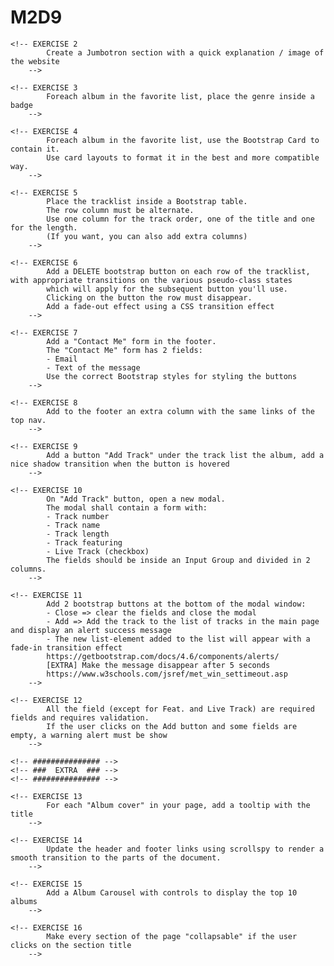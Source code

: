 # M2D9
 <!-- EXERCISE 1
        Use the specific bootstrap component to implement a Breadcrumb
        -->

    <!-- EXERCISE 2
            Create a Jumbotron section with a quick explanation / image of the website
        -->

    <!-- EXERCISE 3
            Foreach album in the favorite list, place the genre inside a badge
        -->

    <!-- EXERCISE 4
            Foreach album in the favorite list, use the Bootstrap Card to contain it.
            Use card layouts to format it in the best and more compatible way.
        -->

    <!-- EXERCISE 5
            Place the tracklist inside a Bootstrap table.
            The row column must be alternate.
            Use one column for the track order, one of the title and one for the length.
            (If you want, you can also add extra columns)
        -->

    <!-- EXERCISE 6
            Add a DELETE bootstrap button on each row of the tracklist, with appropriate transitions on the various pseudo-class states 
            which will apply for the subsequent button you'll use.
            Clicking on the button the row must disappear. 
            Add a fade-out effect using a CSS transition effect
        -->

    <!-- EXERCISE 7
            Add a "Contact Me" form in the footer.
            The "Contact Me" form has 2 fields:
            - Email
            - Text of the message
            Use the correct Bootstrap styles for styling the buttons
        -->

    <!-- EXERCISE 8 
            Add to the footer an extra column with the same links of the top nav.
        -->

    <!-- EXERCISE 9
            Add a button "Add Track" under the track list the album, add a nice shadow transition when the button is hovered
        -->

    <!-- EXERCISE 10
            On "Add Track" button, open a new modal.
            The modal shall contain a form with:
            - Track number
            - Track name
            - Track length
            - Track featuring
            - Live Track (checkbox)
            The fields should be inside an Input Group and divided in 2 columns.
        -->

    <!-- EXERCISE 11
            Add 2 bootstrap buttons at the bottom of the modal window:
            - Close => clear the fields and close the modal
            - Add => Add the track to the list of tracks in the main page and display an alert success message 
            - The new list-element added to the list will appear with a fade-in transition effect
            https://getbootstrap.com/docs/4.6/components/alerts/
            [EXTRA] Make the message disappear after 5 seconds
            https://www.w3schools.com/jsref/met_win_settimeout.asp
        -->

    <!-- EXERCISE 12
            All the field (except for Feat. and Live Track) are required fields and requires validation.
            If the user clicks on the Add button and some fields are empty, a warning alert must be show
        -->

    <!-- ############### -->
    <!-- ###  EXTRA  ### -->
    <!-- ############### -->

    <!-- EXERCISE 13
            For each "Album cover" in your page, add a tooltip with the title
        -->

    <!-- EXERCISE 14
            Update the header and footer links using scrollspy to render a smooth transition to the parts of the document.
        -->

    <!-- EXERCISE 15
            Add a Album Carousel with controls to display the top 10 albums
        -->

    <!-- EXERCISE 16
            Make every section of the page "collapsable" if the user clicks on the section title
        -->